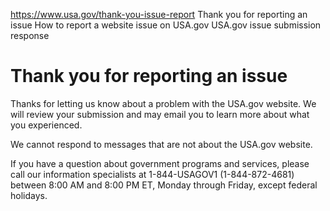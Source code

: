 

https://www.usa.gov/thank-you-issue-report
Thank you for reporting an issue
How to report a website issue on USA.gov
USA.gov issue submission response

# Thank you for reporting an issue

Thanks for letting us know about a problem with the USA.gov website. We will review your submission and may email you to learn more about what you experienced.

We cannot respond to messages that are not about the USA.gov website.

If you have a question about government programs and services, please call our information specialists at 1-844-USAGOV1 (1-844-872-4681) between 8:00 AM and 8:00 PM ET, Monday through Friday, except federal holidays.
